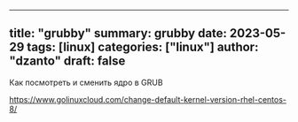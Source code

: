 

---
title: "grubby"
summary: grubby
date: 2023-05-29
tags: [linux]
categories: ["linux"]
author: "dzanto"
draft: false
---
Как посмотреть и сменить ядро в GRUB

https://www.golinuxcloud.com/change-default-kernel-version-rhel-centos-8/
